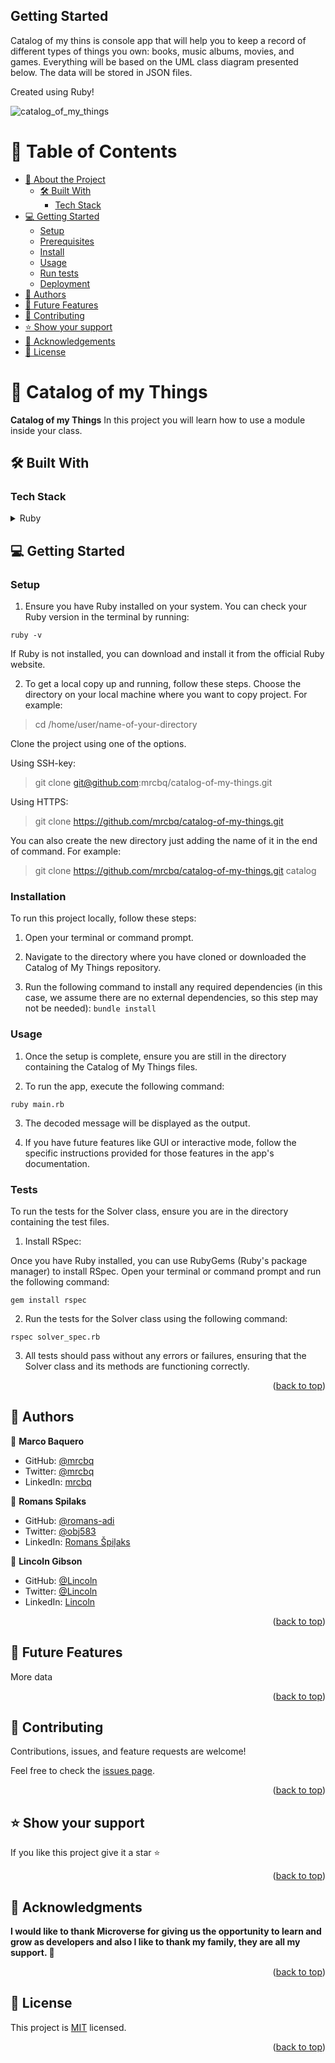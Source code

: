 ## Getting Started

Catalog of my thins is console app that will help you to keep a record of different types of things you own: books, music albums, movies, and games. Everything will be based on the UML class diagram presented below. The data will be stored in JSON files.

Created using Ruby!

![catalog_of_my_things](https://github.com/microverseinc/curriculum-ruby/blob/main/group-capstone/images/catalog_of_my_things.png)

<a name="readme-top"></a>

# 📗 Table of Contents

- [📖 About the Project](#about-project)
  - [🛠 Built With](#built-with)
    - [Tech Stack](#tech-stack)
- [💻 Getting Started](#getting-started)
  - [Setup](#setup)
  - [Prerequisites](#prerequisites)
  - [Install](#install)
  - [Usage](#usage)
  - [Run tests](#run-tests)
  - [Deployment](#triangular_flag_on_post-deployment)
- [👥 Authors](#authors)
- [🔭 Future Features](#future-features)
- [🤝 Contributing](#contributing)
- [⭐️ Show your support](#support)
- [🙏 Acknowledgements](#acknowledgements)
- [📝 License](#license)

<!-- PROJECT DESCRIPTION -->

# 📖 Catalog of my Things <a name="about-project"></a>

**Catalog of my Things** In this project you will learn how to use a module inside your class.

## 🛠 Built With <a name="built-with"></a>

### Tech Stack <a name="tech-stack"></a>

<details>
  <summary>Ruby</summary>
  <ul>
    <li><a href="https://github.com/microverseinc/curriculum-ruby/blob/main/simple-ruby/articles/ruby_installation_instructions.md">Ruby instalation instructions</a></li>
  </ul>
</details>


## 💻 Getting Started <a name="getting-started"></a>

### Setup <a name="setup"></a>

1. Ensure you have Ruby installed on your system. You can check your Ruby version in the terminal by running:

```ruby -v```

If Ruby is not installed, you can download and install it from the official Ruby website.

2. To get a local copy up and running, follow these steps.
Choose the directory on your local machine where you want to copy project. For example:

> cd /home/user/name-of-your-directory

Clone the project using one of the options.

Using SSH-key:

> git clone git@github.com:mrcbq/catalog-of-my-things.git

Using HTTPS:

> git clone https://github.com/mrcbq/catalog-of-my-things.git

You can also create the new directory just adding the name of it in the end of command. For example:

> git clone https://github.com/mrcbq/catalog-of-my-things.git catalog

### Installation <a name="installation"></a>

To run this project locally, follow these steps:

1. Open your terminal or command prompt.

2. Navigate to the directory where you have cloned or downloaded the Catalog of My Things repository.

3. Run the following command to install any required dependencies (in this case, we assume there are no external dependencies, so this step may not be needed):
```bundle install```

### Usage <a name="usage"></a>

1. Once the setup is complete, ensure you are still in the directory containing the Catalog of My Things files.

2. To run the app, execute the following command:

```ruby main.rb```

3. The decoded message will be displayed as the output.

4. If you have future features like GUI or interactive mode, follow the specific instructions provided for those features in the app's documentation.

### Tests <a name="tests"></a>

To run the tests for the Solver class, ensure you are in the directory containing the test files.

1. Install RSpec:

Once you have Ruby installed, you can use RubyGems (Ruby's package manager) to install RSpec. Open your terminal or command prompt and run the following command:

```
gem install rspec
```

2. Run the tests for the Solver class using the following command:

```
rspec solver_spec.rb
```

3. All tests should pass without any errors or failures, ensuring that the Solver class and its methods are functioning correctly.

<p align="right">(<a href="#readme-top">back to top</a>)</p>

<!-- AUTHORS -->

## 👥 Authors <a name="authors"></a>

👤 **Marco Baquero**

- GitHub: [@mrcbq](https://github.com/mrcbq)
- Twitter: [@mrcbq](https://twitter.com/mrcbq)
- LinkedIn: [mrcbq](https://www.linkedin.com/in/mrcbq/)

👤 **Romans Spilaks**

- GitHub: [@romans-adi](https://github.com/romans-adi/)
- Twitter: [@obj583](https://twitter.com/obj583/)
- LinkedIn: [Romans Špiļaks](https://www.linkedin.com/in/obj513/)

👤 **Lincoln Gibson**

- GitHub: [@Lincoln](https://github.com/Lincoln)
- Twitter: [@Lincoln](https://twitter.com/Lincoln)
- LinkedIn: [Lincoln](https://www.linkedin.com/in/Lincoln/)

<p align="right">(<a href="#readme-top">back to top</a>)</p>

<!-- FUTURE FEATURES -->

## 🔭 Future Features <a name="future-features"></a>

More data

<p align="right">(<a href="#readme-top">back to top</a>)</p>

<!-- CONTRIBUTING -->

## 🤝 Contributing <a name="contributing"></a>

Contributions, issues, and feature requests are welcome!

Feel free to check the [issues page](../../issues/).

<p align="right">(<a href="#readme-top">back to top</a>)</p>

<!-- SUPPORT -->

## ⭐️ Show your support <a name="support"></a>

If you like this project give it a star ⭐️

<p align="right">(<a href="#readme-top">back to top</a>)</p>

<!-- ACKNOWLEDGEMENTS -->

## 🙏 Acknowledgments <a name="acknowledgements"></a>

**I would like to thank Microverse for giving us the opportunity to learn and grow as developers and also I like to thank my family, they are all my support. 🌟**

<p align="right">(<a href="#readme-top">back to top</a>)</p>

<!-- LICENSE -->

## 📝 License <a name="license"></a>

This project is [MIT](./LICENSE) licensed.

<p align="right">(<a href="#readme-top">back to top</a>)</p>
